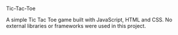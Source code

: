 Tic-Tac-Toe

A simple Tic Tac Toe game built with JavaScript, HTML and CSS. No external libraries or frameworks were used in this project.
